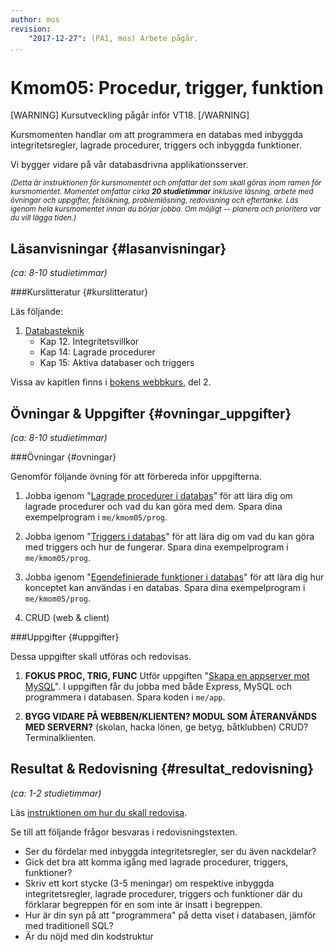 ```yaml
---
author: mos
revision:
    "2017-12-27": (PA1, mos) Arbete pågår.
...
```

Kmom05: Procedur, trigger, funktion
====================================

[WARNING]
Kursutveckling pågår inför VT18.
[/WARNING]

Kursmomenten handlar om att programmera en databas med inbyggda integritetsregler, lagrade procedurer, triggers och inbyggda funktioner.

Vi bygger vidare på vår databasdrivna applikationsserver.

<!--more-->

<!--
[FIGURE src=/image/snapht17/anax-flat-start.png?w=w2 caption="En me-sida med PHP-ramverket Anax Flat."]
-->


<small><i>(Detta är instruktionen för kursmomentet och omfattar det som skall göras inom ramen för kursmomentet. Momentet omfattar cirka **20 studietimmar** inklusive läsning, arbete med övningar och uppgifter, felsökning, problemlösning, redovisning och eftertanke. Läs igenom hela kursmomentet innan du börjar jobba. Om möjligt -- planera och prioritera var du vill lägga tiden.)</i></small>



Läsanvisningar  {#lasanvisningar}
---------------------------------

*(ca: 8-10 studietimmar)*


###Kurslitteratur  {#kurslitteratur}

Läs följande:

1. [Databasteknik](kunskap/boken-databasteknik)
    * Kap 12. Integritetsvillkor
    * Kap 14: Lagrade procedurer
    * Kap 15: Aktiva databaser och triggers

Vissa av kapitlen finns i [bokens webbkurs](http://www.databasteknik.se/webbkursen/), del 2.



Övningar & Uppgifter  {#ovningar_uppgifter}
-------------------------------------------

*(ca: 8-10 studietimmar)*



###Övningar {#ovningar}

Genomför följande övning för att förbereda inför uppgifterna.

1. Jobba igenom "[Lagrade procedurer i databas](kunskap/lagrade-procedurer-i-databas)" för att lära dig om lagrade procedurer och vad du kan göra med dem. Spara dina exempelprogram i `me/kmom05/prog`.

1. Jobba igenom "[Triggers i databas](kunskap/triggers-i-databas)" för att lära dig om vad du kan göra med triggers och hur de fungerar. Spara dina exempelprogram i `me/kmom05/prog`.

1. Jobba igenom "[Egendefinierade funktioner i databas](kunskap/egen-definierade-funktioner-i-databas)" för att lära dig hur konceptet kan användas i en databas. Spara dina exempelprogram i `me/kmom05/prog`.

1. CRUD (web & client)



###Uppgifter {#uppgifter}

Dessa uppgifter skall utföras och redovisas.

<!--stop-->


1. **FOKUS PROC, TRIG, FUNC** Utför uppgiften "[Skapa en appserver mot MySQL](uppgift/skapa-en-appserver-mot-mysql)". I uppgiften får du jobba med både Express, MySQL och programmera i databasen. Spara koden i `me/app`.

1. **BYGG VIDARE PÅ WEBBEN/KLIENTEN? MODUL SOM ÅTERANVÄNDS MED SERVERN?** (skolan, hacka lönen, ge betyg, båtklubben) CRUD? Terminalklienten.

<!--
1. Faktureringsmotor?

1. Exportera data från webben till csv?
-->



Resultat & Redovisning  {#resultat_redovisning}
-----------------------------------------------

*(ca: 1-2 studietimmar)*

Läs [instruktionen om hur du skall redovisa](./../redovisa).

Se till att följande frågor besvaras i redovisningstexten.

* Ser du fördelar med inbyggda integritetsregler, ser du även nackdelar?
* Gick det bra att komma igång med lagrade procedurer, triggers, funktioner?
* Skriv ett kort stycke (3-5 meningar) om respektive inbyggda integritetsregler, lagrade procedurer, triggers och funktioner där du förklarar begreppen för en som inte är insatt i begreppen.
* Hur är din syn på att "programmera" på detta viset i databasen, jämför med traditionell SQL?
* Är du nöjd med din kodstruktur 
